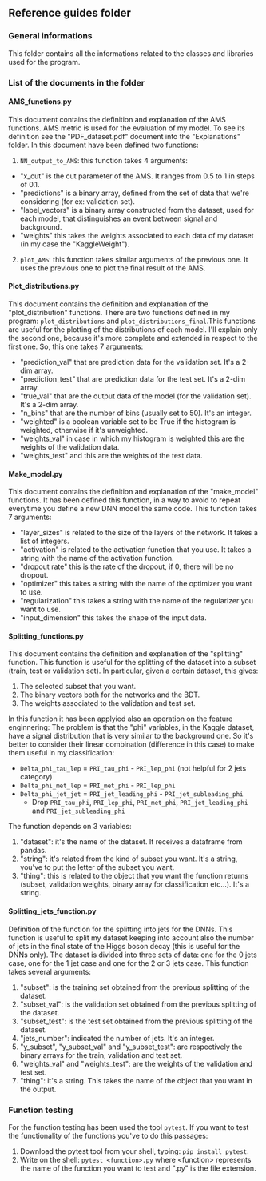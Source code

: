 ## Reference guides folder
### General informations
This folder contains all the informations related to the classes and libraries used for the program.

### List of the documents in the folder
#### AMS_functions.py

This document contains the definition and explanation of the AMS functions.
AMS metric is used for the evaluation of my model. To see its definition see the "PDF_dataset.pdf" document into the "Explanations" folder.
In this document have been defined two functions:

1) `NN_output_to_AMS`: 
this function takes 4 arguments:
+ "x_cut" is the cut parameter of the AMS. It ranges from 0.5 to 1 in steps of 0.1.
+ "predictions" is a binary array, defined from the set of data that we're considering (for ex: validation set).
+ "label_vectors" is a binary array constructed from the dataset, used for each model, that distinguishes an event between signal and background.
+ "weights" this takes the weights associated to each data of my dataset (in my case the "KaggleWeight").

2) `plot_AMS`: this function takes similar arguments of the previous one. It uses the previous one to plot the final result of the AMS.

#### Plot_distributions.py

This document contains the definition and explanation of the "plot_distribution" functions.
There are two functions defined in my program: `plot_distributions` and `plot_distributions_final`.This functions are useful for the plotting of the distributions of each model. I'll explain only the second one, because it's more complete and extended in respect to the first one. So, this one takes 7 arguments:

+ "prediction_val" that are prediction data for the validation set. It's a 2-dim array.
+ "prediction_test" that are prediction data for the test set. It's a 2-dim array.
+ "true_val" that are the output data of the model (for the validation set). It's a 2-dim array.
+ "n_bins" that are the number of bins (usually set to 50). It's an integer.
+ "weighted" is a boolean variable set to be True if the histogram is weighted, otherwise if it's unweighted.
+ "weights_val" in case in which my histogram is weighted this are the weights of the validation data.
+ "weights_test" and this are the weights of the test data.

#### Make_model.py

This document contains the definition and explanation of the "make_model" functions. It has been defined this function, in a way to avoid to repeat everytime you define a new DNN model the same code. This function takes 7 arguments:

+ "layer_sizes" is related to the size of the layers of the network. It takes a list of integers.
+ "activation" is related to the activation function that you use. It takes a string with the name of the activation function.
+ "dropout rate" this is the rate of the dropout, if 0, there will be no dropout.
+ "optimizer" this takes a string with the name of the optimizer you want to use.
+ "regularization" this takes a string with the name of the regularizer you want to use.
+ "input_dimension" this takes the shape of the input data.

#### Splitting_functions.py

This document contains the definition and explanation of the "splitting" function. This function is useful for the splitting of the dataset into a subset (train, test or validation set). In particular, given a certain dataset, this gives:
1) The selected subset that you want.
2) The binary vectors both for the networks and the BDT.
3) The weights associated to the validation and test set.

In this function it has been applyied also an operation on the feature enginnering:
The problem is that the "phi" variables, in the Kaggle dataset, have a signal distribution that is very similar to the background one. So it's better to consider their linear combination (difference in this case) to make them useful in my classification:
+ `Delta_phi_tau_lep` = `PRI_tau_phi` - `PRI_lep_phi` (not helpful for 2 jets category)
+ `Delta_phi_met_lep` = `PRI_met_phi` - `PRI_lep_phi`
+ `Delta_phi_jet_jet` = `PRI_jet_leading_phi` - `PRI_jet_subleading_phi`
    + Drop `PRI_tau_phi`,  `PRI_lep_phi`, `PRI_met_phi`, `PRI_jet_leading_phi` and `PRI_jet_subleading_phi`

The function depends on 3 variables:
1) "dataset": it's the name of the dataset. It receives a dataframe from pandas.
2) "string": it's related from the kind of subset you want. It's a string, you've to put the letter of the subset you want.
3) "thing": this is related to the object that you want the function returns (subset, validation weights, binary array for classification etc...). It's a string.

#### Splitting_jets_function.py

Definition of the function for the splitting into jets for the DNNs. This function is useful to split my dataset keeping into account also the number of jets in the final state of the Higgs boson decay (this is useful for the DNNs only). The dataset is divided into three sets of data: one for the 0 jets case, one for the 1 jet case and one for the 2 or 3 jets case. This function takes several arguments:
1) "subset": is the training set obtained from the previous splitting of the dataset.
2) "subset_val": is the validation set obtained from the previous splitting of the dataset.
3) "subset_test": is the test set obtained from the previous splitting of the dataset.
4) "jets_number": indicated the number of jets. It's an integer.
5) "y_subset", "y_subset_val" and "y_subset_test": are respectively the binary arrays for the train, validation and test set.
6) "weights_val" and "weights_test": are the weights of the validation and test set.
7) "thing": it's a string. This takes the name of the object that you want in the output. 

### Function testing
For the function testing has been used the tool `pytest`.
If you want to test the functionality of the functions you've to do this passages:
1) Download the pytest tool from your shell, typing: `pip install pytest`.
2) Write on the shell: `pytest <function>.py` where <function<function>> represents the name of the function you want to test and ".py" is the file extension.
